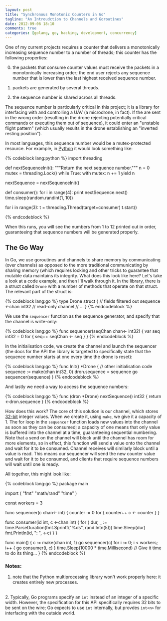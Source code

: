 ```yaml
---
layout: post
title: "Synchronous Monotonic Counters in Go"
tagline: "An Introudction to Channels and Goroutines"
date: 2012-09-06 18:10
comments: true
categories: [golang, go, hacking, development, concurrency]
---
```


One of my current projects requires a counter that delivers a monotonically
increasing sequence number to a number of threads; this counter has the
following properties:

0. the packets that consume counter values must receive the packets in
a monotonically increasing order; the end user rejects any sequence
number that is lower than the last highest received sequence number.

0. packets are generated by several threads.

0. the sequence number is shared across all threads.

The sequence number is particularly critical in this project; it is a library
for interfacing with and controlling a UAV (a microdrone, in fact). If the
are sent in the wrong order (resulting in the drone rejecting potentially 
critical commands or executing them out of sequence), it could enter an
"unstable flight pattern" (which usually results in the drone establishing an
"inverted resting position").

<!-- more -->

In most languages, this sequence number would be a mutex-protected resource. For
example, in [Python](#note_1) it would look something like:

{% codeblock lang:python %}
import threading

def nextSequenceInit():
    """Return the next sequence number."""
    n = 0
    mutex = threading.Lock()
    while True:
        with mutex:
            n += 1
            yield n

nextSequence = nextSequenceInit()

def consumer():
    for i in range(4):
        print nextSequence.next()
        time.sleep(random.randint(1, 10))

for i in range(3):
    t = threading.Thread(target=consumer)
    t.start()

{% endcodeblock %}

When this runs, you will see the numbers from 1 to 12 printed out in order,
guaranteeing that sequence numbers will be generated properly.

## The Go Way
In Go, we use goroutines and channels to share memory by communicating (over
channels) as opposed to the more traditional communicating by sharing memory
(which requires locking and other tricks to guarantee that mutable data 
maintains its integrity. What does this look like here? Let's take a look at a
code example, and then I'll walk through it. In the library, there is a struct 
called `Drone` with a number of methods that operate on that struct. The
relevant part of the struct is:

{% codeblock lang:go %}
type Drone struct {
        // fields filtered out
	sequence <-chan int32       // read-only channel
        // ...
}
{% endcodeblock %}

We use the `sequencer` function as the sequence generator, and specify that the
channel is write-only:

{% codeblock lang:go %}
func sequencer(seqChan chan<- int32) {
        var seq int32 = 0
        for {
                seq++
                seqChan <- seq
        }
}
{% endcodeblock %}

In the initialisation code, we create the channel and launch the sequencer (the
docs for the API the library is targeted to specifically state that the
sequence number starts at one every time the drone is reset):

{% codeblock lang:go %}
func Init() *Drone {
        // other initialisation code
        sequence := make(chan int32, 0)
	dron.sequence = sequence
        go sequencer(sequence)
}
{% endcodeblock %}

And lastly we need a way to access the sequence numbers:

{% codeblock lang:go %}
func (dron *Drone) nextSequence() int32 {
        return <-dron.sequence
}
{% endcodeblock %}

How does this work? The core of this solution is our channel, which
stores [32-bit](#note_2) integer values. When we create it, using
`make`, we give it a capacity of 1. The for loop in the `sequencer` function
loads new values into the channel as soon as they can be consumed; a
capacity of one means that only value is buffered into the channel at a time,
guaranteeing sequential numbering. Note that a send on the channel will block
until the channel has room for more elements, so in effect, this function will
send a value onto the channel and wait for it to be consumed. Channel receives
will similarly block until a value is read. This means our sequencer will
send the new counter value and wait for it to be consumed, and clients that
require sequence numbers will wait until one is ready.

All together, this might look like:

{% codeblock lang:go %}
package main

import (
        "fmt"
        "math/rand"
        "time"
)

const workers = 3

func sequencer(c chan<- int) {
        counter := 0
        for {
                counter++
                c <- counter 
        }
}

func consumer(id int, c <-chan int) {
        for { 
                dur, _ := time.ParseDuration(fmt.Sprintf("%ds", rand.Intn(5)))
                time.Sleep(dur)
                fmt.Println(id, ": ", <-c)
        }
}

func main() {
        c := make(chan int, 1)
        go sequencer(c)
        for i := 0; i < workers; i++ {
                go consumer(i, c)
        }
        time.Sleep(10000 * time.Millisecond)       // Give it time to do its thing...
}
{% endcodeblock %}

### Notes:
<a id="note_1"></a>   
1. note that the Python multiprocessing library won't work
properly here: it creates entirely new processes.

<a id="note_2"></a>    
2. Typically, Go programs specify an `int` instead
of an integer of a specific width. However, the specification for this
API specifically requires 32 bits to be sent on the wire; Go expects
to use `int` internally, but provdes `int<n>` for interfacing with the
outside world. 

